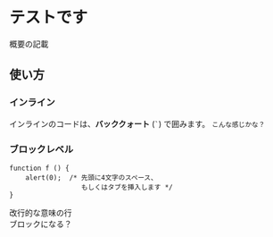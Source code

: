 テストです
======================
概要の記載
 
 
使い方
------
### インライン ###
インラインのコードは、**バッククォート** (`` ` ``) で囲みます。
`こんな感じかな？`
 
### ブロックレベル ###
    function f () {
        alert(0);  /* 先頭に4文字のスペース、
                      もしくはタブを挿入します */
    }
改行的な意味の行  
	ブロックになる？
 
